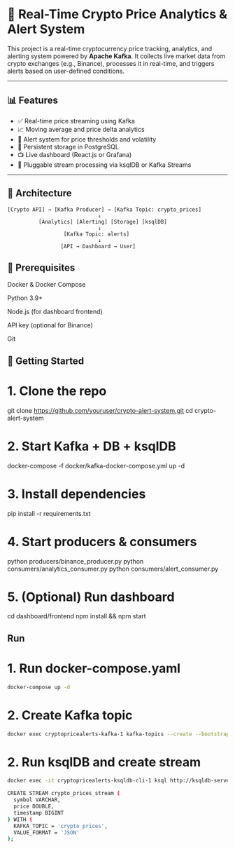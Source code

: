 # 🚀 Real-Time Crypto Price Analytics & Alert System

This project is a real-time cryptocurrency price tracking, analytics, and alerting system powered by **Apache Kafka**. It collects live market data from crypto exchanges (e.g., Binance), processes it in real-time, and triggers alerts based on user-defined conditions.

---

## 📊 Features

- ✅ Real-time price streaming using Kafka
- 📈 Moving average and price delta analytics
- 🔔 Alert system for price thresholds and volatility
- 💾 Persistent storage in PostgreSQL
- 📺 Live dashboard (React.js or Grafana)
- 🧠 Pluggable stream processing via ksqlDB or Kafka Streams

---

## 🧱 Architecture

```plaintext
[Crypto API] → [Kafka Producer] → [Kafka Topic: crypto_prices]
                             ↓
          [Analytics] [Alerting] [Storage] [ksqlDB]
                             ↓
                  [Kafka Topic: alerts]
                             ↓
                 [API → Dashboard → User]
```

## 🧪 Prerequisites

Docker & Docker Compose

Python 3.9+

Node.js (for dashboard frontend)

API key (optional for Binance)

Git

## 🚀 Getting Started

# 1. Clone the repo
git clone https://github.com/youruser/crypto-alert-system.git
cd crypto-alert-system

# 2. Start Kafka + DB + ksqlDB
docker-compose -f docker/kafka-docker-compose.yml up -d

# 3. Install dependencies
pip install -r requirements.txt

# 4. Start producers & consumers
python producers/binance_producer.py
python consumers/analytics_consumer.py
python consumers/alert_consumer.py

# 5. (Optional) Run dashboard
cd dashboard/frontend
npm install && npm start

## Run

# 1. Run docker-compose.yaml
```bash
docker-compose up -d
``` 

# 2. Create Kafka topic
```bash
docker exec cryptopricealerts-kafka-1 kafka-topics --create --bootstrap-server kafka:9092 --replication-factor 1 --partitions 1 --topic crypto_prices
``` 

# 2. Run ksqlDB and create stream
```bash
docker exec -it cryptopricealerts-ksqldb-cli-1 ksql http://ksqldb-server:8088

CREATE STREAM crypto_prices_stream (
  symbol VARCHAR,
  price DOUBLE,
  timestamp BIGINT
) WITH (
  KAFKA_TOPIC = 'crypto_prices',
  VALUE_FORMAT = 'JSON'
);
```

